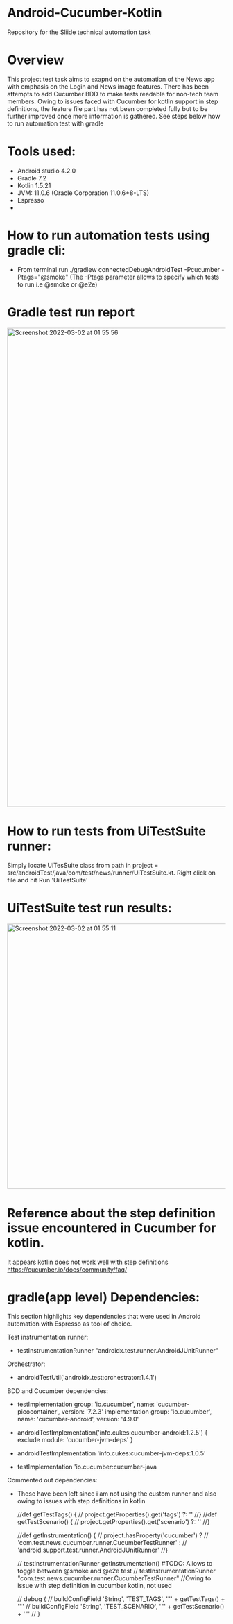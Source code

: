 # Android-Cucumber-Kotlin
Repository for the Sliide technical automation  task
# Overview
This project test task aims to exapnd on the automation of the News app with emphasis on the Login and News image features. There has been attempts to add Cucumber BDD to make tests readable for non-tech team members. Owing to issues faced with Cucumber for kotlin support in step definitions, the feature file part has not been completed fully but to be further improved once more information is gathered. See steps below how to run automation test with gradle

# Tools used:
- Android studio 4.2.0
- Gradle 7.2
- Kotlin 1.5.21 
- JVM: 11.0.6 (Oracle Corporation 11.0.6+8-LTS)
- Espresso
- 
# How to run automation tests using gradle cli:
- From terminal run ./gradlew connectedDebugAndroidTest -Pcucumber -Ptags="@smoke" (The -Ptags parameter  allows to specify which tests to run i.e @smoke or @e2e)

# Gradle test run report
<img width="1105" alt="Screenshot 2022-03-02 at 01 55 56" src="https://user-images.githubusercontent.com/37104303/156279937-90373845-f580-4594-bddb-07d14693a035.png">


# How to run tests from UiTestSuite runner:
Simply locate UiTesSuite class from path in project = src/androidTest/java/com/test/news/runner/UiTestSuite.kt. Right click on file and hit Run 'UiTestSuite'

# UiTestSuite test run results:
<img width="612" alt="Screenshot 2022-03-02 at 01 55 11" src="https://user-images.githubusercontent.com/37104303/156280482-5d1ecd12-bd4d-4e1f-9281-9710edfafd79.png">

# Reference about the step definition issue encountered in Cucumber for kotlin. 
It appears kotlin does not work well with step definitions
https://cucumber.io/docs/community/faq/

# gradle(app level) Dependencies:
This section highlights key dependencies that were used in Android automation with Espresso as tool of choice.

 Test instrumentation runner:
   - testInstrumentationRunner "androidx.test.runner.AndroidJUnitRunner"
   
 Orchestrator:
   - androidTestUtil('androidx.test:orchestrator:1.4.1')

 BDD and Cucumber dependencies:
   - testImplementation group: 'io.cucumber', name: 'cucumber-picocontainer', version: '7.2.3'
    implementation group: 'io.cucumber', name: 'cucumber-android', version: '4.9.0'

   - androidTestImplementation('info.cukes:cucumber-android:1.2.5') {
        exclude module: 'cucumber-jvm-deps'
    }
   - androidTestImplementation 'info.cukes:cucumber-jvm-deps:1.0.5'

   - testImplementation 'io.cucumber:cucumber-java

Commented out dependencies:
 - These have been left since i am not using the custom runner and also owing to issues with step definitions in kotlin

    //def getTestTags() {
    //    project.getProperties().get('tags') ?: ''
    //}
    //def getTestScenario() {
    //    project.getProperties().get('scenario') ?: ''
    //}

    //def getInstrumentation() {
    //    project.hasProperty('cucumber') ?
    //            'com.test.news.cucumber.runner.CucumberTestRunner' :
    //            'android.support.test.runner.AndroidJUnitRunner'
    //}

    // testInstrumentationRunner getInstrumentation() #TODO: Allows to toggle between @smoke and @e2e test
    //  testInstrumentationRunner "com.test.news.cucumber.runner.CucumberTestRunner" //Owing to issue with step definition in cucumber kotlin, not used
    
     //   debug {
    //            buildConfigField 'String', 'TEST_TAGS', '"' + getTestTags() + '"'
    //            buildConfigField 'String', 'TEST_SCENARIO', '"' + getTestScenario() + '"'
    //        }





